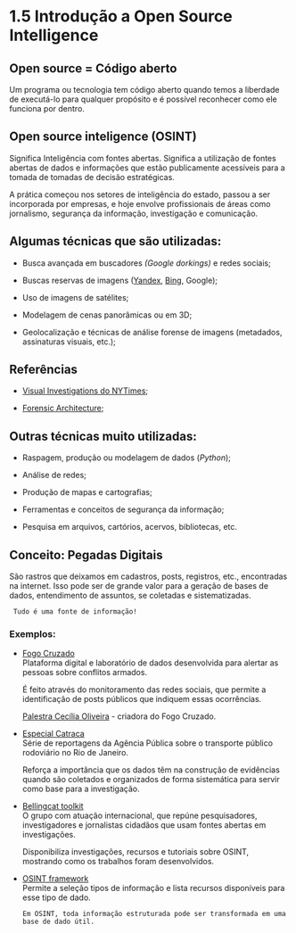 # 1.5 Introdução a Open Source Intelligence

## Open source = Código aberto

Um programa ou tecnologia tem código aberto quando temos a liberdade de executá-lo para qualquer propósito e é possível reconhecer como ele funciona por dentro.  

## Open source inteligence (OSINT)  

Significa Inteligência com fontes abertas. Significa a utilização de fontes abertas de dados e informações que estão publicamente acessíveis para a tomada de tomadas de decisão estratégicas.  

A prática começou nos setores de inteligência do estado, passou a ser incorporada por empresas, e hoje envolve profissionais de áreas como jornalismo, segurança da informação, investigação e comunicação.  

## Algumas técnicas que são utilizadas:  

- Busca avançada em buscadores *(Google dorkings)* e redes sociais;  

- Buscas reservas de imagens ([Yandex](https://yandex.com/images/), [Bing](https://www.bing.com/?scope=images&nr=1&FORM=NOFORM), Google);  

- Uso de imagens de satélites;

- Modelagem de cenas panorâmicas ou em 3D;  

- Geolocalização e técnicas de análise forense de imagens (metadados, assinaturas visuais, etc.);  

## Referências 

- [Visual Investigations do NYTimes](https://www.nytimes.com/video/investigations);  

- [Forensic Architecture](https://forensic-architecture.org/);  

## Outras técnicas muito utilizadas:

- Raspagem, produção ou modelagem de dados (*Python*);  

- Análise de redes;  

- Produção de mapas e cartografias;  

- Ferramentas e conceitos de segurança da informação;  

- Pesquisa em arquivos, cartórios, acervos, bibliotecas, etc.  


## Conceito: Pegadas Digitais  

São rastros que deixamos em cadastros, posts, registros, etc., encontradas na internet. Isso pode ser de grande valor para a geração de bases de dados, entendimento de assuntos, se coletadas e sistematizadas.  

     Tudo é uma fonte de informação!

### Exemplos:

- [Fogo Cruzado](https://fogocruzado.org.br/)  
    Plataforma digital e laboratório de dados desenvolvida para alertar as pessoas sobre conflitos armados.  

    É feito através do monitoramento das redes sociais, que permite a identificação de posts públicos que indiquem essas ocorrências.  

    [Palestra Cecília Oliveira](https://www.youtube.com/watch?v=MlBDcO2272s) - criadora do Fogo Cruzado.  

- [Especial Catraca](https://apublica.org/especial/especial-catraca/)  
    Série de reportagens da Agência Pública sobre o transporte público rodoviário no Rio de Janeiro.  

    Reforça a importância que os dados têm na construção de evidências quando são coletados e organizados de forma sistemática para servir como base para a investigação.  

- [Bellingcat toolkit](https://docs.google.com/document/d/1BfLPJpRtyq4RFtHJoNpvWQjmGnyVkfE2HYoICKOGguA/edit)  
    O grupo com atuação internacional, que repúne pesquisadores, investigadores e jornalistas cidadãos que usam fontes abertas em investigações.  

    Disponibiliza investigações, recursos e tutoriais sobre OSINT, mostrando como os trabalhos foram desenvolvidos.  

- [OSINT framework](https://osintframework.com/)      
    Permite a seleção tipos de informação e lista recursos disponíveis para esse tipo de dado.  

      Em OSINT, toda informação estruturada pode ser transformada em uma base de dado útil.

